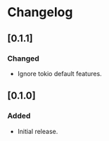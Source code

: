 # Changelog

## [0.1.1]

### Changed

- Ignore tokio default features.


## [0.1.0]

### Added

- Initial release.
